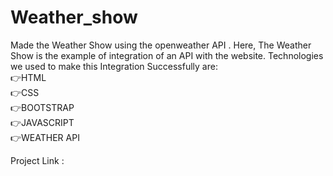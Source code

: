 # Weather_show
Made the Weather Show using the openweather API .
Here, The Weather Show is the example of integration of an API with the website.
Technologies we used to make this Integration Successfully are:  
👉HTML  
👉CSS  
👉BOOTSTRAP  
👉JAVASCRIPT  
👉WEATHER API

Project Link : 
